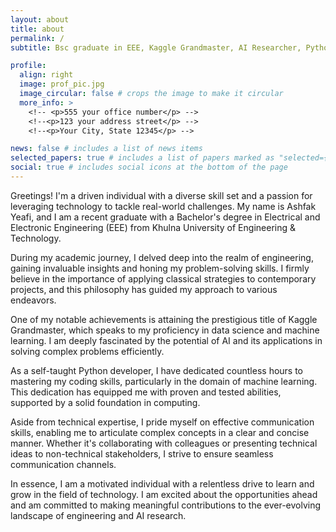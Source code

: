 ```yaml
---
layout: about
title: about
permalink: /
subtitle: Bsc graduate in EEE, Kaggle Grandmaster, AI Researcher, Python Programmer

profile:
  align: right
  image: prof_pic.jpg
  image_circular: false # crops the image to make it circular
  more_info: >
    <!-- <p>555 your office number</p> -->
    <!--<p>123 your address street</p> -->
    <!--<p>Your City, State 12345</p> -->

news: false # includes a list of news items
selected_papers: true # includes a list of papers marked as "selected={true}"
social: true # includes social icons at the bottom of the page
---
```

Greetings! I'm a driven individual with a diverse skill set and a passion for leveraging technology to tackle real-world challenges. My name is Ashfak Yeafi, and I am a recent graduate with a Bachelor's degree in Electrical and Electronic Engineering (EEE) from Khulna University of Engineering & Technology.

During my academic journey, I delved deep into the realm of engineering, gaining invaluable insights and honing my problem-solving skills. I firmly believe in the importance of applying classical strategies to contemporary projects, and this philosophy has guided my approach to various endeavors.

One of my notable achievements is attaining the prestigious title of Kaggle Grandmaster, which speaks to my proficiency in data science and machine learning. I am deeply fascinated by the potential of AI and its applications in solving complex problems efficiently.

As a self-taught Python developer, I have dedicated countless hours to mastering my coding skills, particularly in the domain of machine learning. This dedication has equipped me with proven and tested abilities, supported by a solid foundation in computing.

Aside from technical expertise, I pride myself on effective communication skills, enabling me to articulate complex concepts in a clear and concise manner. Whether it's collaborating with colleagues or presenting technical ideas to non-technical stakeholders, I strive to ensure seamless communication channels.

In essence, I am a motivated individual with a relentless drive to learn and grow in the field of technology. I am excited about the opportunities ahead and am committed to making meaningful contributions to the ever-evolving landscape of engineering and AI research.